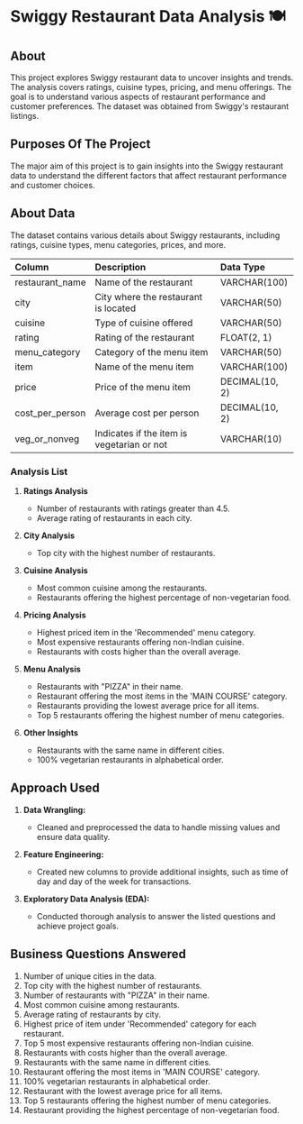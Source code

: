 # Swiggy Restaurant Data Analysis 🍽️

## About

This project explores Swiggy restaurant data to uncover insights and trends. The analysis covers ratings, cuisine types, pricing, and menu offerings. The goal is to understand various aspects of restaurant performance and customer preferences. The dataset was obtained from Swiggy's restaurant listings.

## Purposes Of The Project

The major aim of this project is to gain insights into the Swiggy restaurant data to understand the different factors that affect restaurant performance and customer choices.

## About Data

The dataset contains various details about Swiggy restaurants, including ratings, cuisine types, menu categories, prices, and more.

| Column             | Description                                  | Data Type      |
| :----------------- | :------------------------------------------- | :------------- |
| restaurant_name    | Name of the restaurant                       | VARCHAR(100)   |
| city               | City where the restaurant is located         | VARCHAR(50)    |
| cuisine            | Type of cuisine offered                      | VARCHAR(50)    |
| rating             | Rating of the restaurant                     | FLOAT(2, 1)    |
| menu_category      | Category of the menu item                    | VARCHAR(50)    |
| item               | Name of the menu item                        | VARCHAR(100)   |
| price              | Price of the menu item                       | DECIMAL(10, 2) |
| cost_per_person    | Average cost per person                      | DECIMAL(10, 2) |
| veg_or_nonveg      | Indicates if the item is vegetarian or not   | VARCHAR(10)    |

### Analysis List

1. **Ratings Analysis**
   - Number of restaurants with ratings greater than 4.5.
   - Average rating of restaurants in each city.

2. **City Analysis**
   - Top city with the highest number of restaurants.

3. **Cuisine Analysis**
   - Most common cuisine among the restaurants.
   - Restaurants offering the highest percentage of non-vegetarian food.

4. **Pricing Analysis**
   - Highest priced item in the 'Recommended' menu category.
   - Most expensive restaurants offering non-Indian cuisine.
   - Restaurants with costs higher than the overall average.

5. **Menu Analysis**
   - Restaurants with "PIZZA" in their name.
   - Restaurant offering the most items in the 'MAIN COURSE' category.
   - Restaurants providing the lowest average price for all items.
   - Top 5 restaurants offering the highest number of menu categories.

6. **Other Insights**
   - Restaurants with the same name in different cities.
   - 100% vegetarian restaurants in alphabetical order.

## Approach Used

1. **Data Wrangling:**
   - Cleaned and preprocessed the data to handle missing values and ensure data quality.

2. **Feature Engineering:**
   - Created new columns to provide additional insights, such as time of day and day of the week for transactions.

3. **Exploratory Data Analysis (EDA):**
   - Conducted thorough analysis to answer the listed questions and achieve project goals.

## Business Questions Answered

1. Number of unique cities in the data.
2. Top city with the highest number of restaurants.
3. Number of restaurants with "PIZZA" in their name.
4. Most common cuisine among restaurants.
5. Average rating of restaurants by city.
6. Highest price of item under 'Recommended' category for each restaurant.
7. Top 5 most expensive restaurants offering non-Indian cuisine.
8. Restaurants with costs higher than the overall average.
9. Restaurants with the same name in different cities.
10. Restaurant offering the most items in 'MAIN COURSE' category.
11. 100% vegetarian restaurants in alphabetical order.
12. Restaurant with the lowest average price for all items.
13. Top 5 restaurants offering the highest number of menu categories.
14. Restaurant providing the highest percentage of non-vegetarian food.
